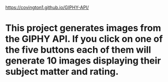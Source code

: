 https://covington1.github.io/GIPHY-API/
# This project generates images from the GIPHY API. If you click on one of the five buttons each of them will generate 10 images displaying their subject matter and rating.
